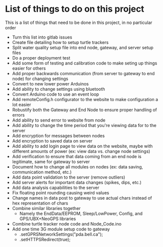 # List of things to do on this project

This is a list of things that need to be done in this project, in no particular order

* Turn this list into gitlab issues
* Create file detailing how to setup turtle trackers
* Split water quality setup file into end node, gateway, and server setup files
* Do a proper deployment test
* Add some form of testing and calibration code to make seting up things easier for others
* Add proper backwards communication (from server to gateway to end node) for changing settings
* Convert to new lower power Arduinos
* Add ability to change settings using bluetooth
* Convert Arduino code to use an event loop
* Add remoteConfig.h configurator to the website to make configuration a lot easier
* Robustify both the Gateway and End Node to ensure proper handling of errors
* Add ability to send error to website from node
* Add ability to change the time period that you're viewing data for to the server
* Add encryption for messages between nodes
* Add encryption to saved data on server
* Add ability to add login page to view data on the website, maybe with different amounts of power (ex: view data vs. change node settings)
* Add verification to ensure that data coming from an end node is legitimate, same for gateway to server
* Document how to change all modules on nodes (ex: data saving, communication method, etc.)
* Add data point validation to the server (remove outliers)
* Add server alerts for important data changes (spikes, dips, etc.)
* Add data analysis capabilities to the server
* Fix floating point rounding causing weird values
* Change names in data post to gateway to use actual chars instead of hex representation of chars
* Combine similar libraries together
	* Namely the EndData/EEPROM, Sleep/LowPower, Config, and GPS/UBX+NeoGPS libraries
* Combine turtle tracker node code and Node_Code.ino
* Add one time 3G module setup code to gateway
	* .setGPRSNetworkSettings("pda.bell.ca");
	* .setHTTPSRedirect(true);
